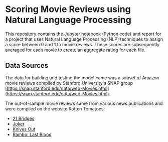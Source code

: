 # Scoring Movie Reviews using Natural Language Processing
This repository contains the Jupyter notebook (Python code) and report for a project that uses Natural Language Processing (NLP) techniques to assign a score between 0 and 1 to movie reviews.  These scores are subsequently averaged for each movie to create an aggregate rating for each file.

## Data Sources
The data for building and testing the model came was a subset of Amazon movie reviews compiled by Stanford University's SNAP group [https://snap.stanford.edu/data/web-Movies.html](https://snap.stanford.edu/data/web-Movies.html).

The out-of-sample movie reviews came from various news publications and were compiled on the website Rotten Tomatoes:
* [21 Bridges](https://www.rottentomatoes.com/m/21_bridges/reviews?type=top_critics)
* [Joker](https://www.rottentomatoes.com/m/joker_2019/reviews?type=top_critics)
* [Knives Out](https://www.rottentomatoes.com/m/knives_out/reviews?type=top_critics)
* [Rambo: Last Blood](https://www.rottentomatoes.com/m/rambo_last_blood/reviews?type=top_critics)